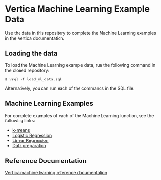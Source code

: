 # Vertica Machine Learning Example Data
Use the data in this repository to complete the Machine Learning examples
in the [Vertica documentation].

## Loading the data
To load the Machine Learning example data, run the following command
in the cloned repository:

```
$ vsql -f load_ml_data.sql
```

Alternatively, you can run each of the commands in the SQL file.

## Machine Learning Examples
For complete examples of each of the Machine Learning function, see the following links:
* [k-means]
* [Logistic Regression]
* [Linear Regression]
* [Data preparation]

## Reference Documentation
[Vertica machine learning reference documentation]


[Vertica documentation]: https://my.vertica.com/docs/latest/HTML/index.htm#Authoring/AnalyzingData/MachineLearning/DownloadingMLExampleData.htm
[k-means]: https://my.vertica.com/docs/latest/HTML/index.htm#Authoring/AnalyzingData/MachineLearning/Kmeans/Kmeans.htm
[Logistic Regression]: https://my.vertica.com/docs/latest/HTML/index.htm#Authoring/AnalyzingData/MachineLearning/LogisticRegression/LogisticRegression.htm
[Linear Regression]: https://my.vertica.com/docs/latest/HTML/index.htm#Authoring/AnalyzingData/MachineLearning/LinearRegression/LinearRegression.htm
[Data preparation]: https://my.vertica.com/docs/latest/HTML/index.htm#Authoring/AnalyzingData/MachineLearning/DataPreparation/DataPreparation.htm
[Vertica machine learning reference documentation]: https://my.vertica.com/docs/latest/HTML/#Authoring/SQLReferenceManual/Functions/MachineLearning/MLAlgorithms.htm